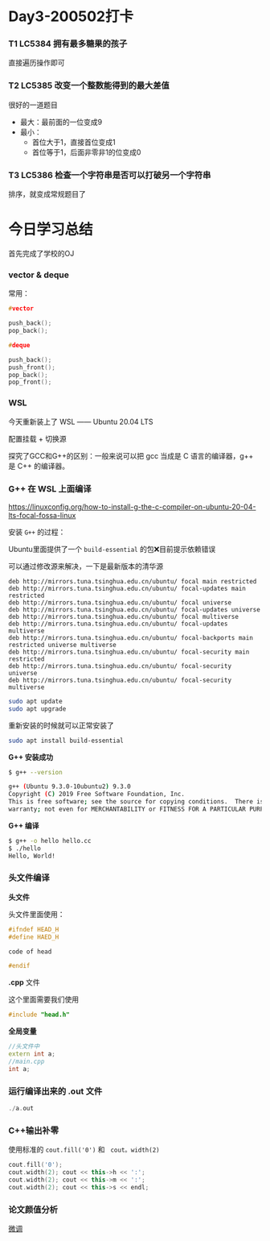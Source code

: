 # Day3-200502打卡

### T1 LC5384 拥有最多糖果的孩子

直接遍历操作即可

### T2 LC5385 改变一个整数能得到的最大差值

很好的一道题目

- 最大：最前面的一位变成9
- 最小：
  - 首位大于1，直接首位变成1
  - 首位等于1，后面非零非1的位变成0

### T3 LC5386 检查一个字符串是否可以打破另一个字符串

排序，就变成常规题目了

# 今日学习总结

首先完成了学校的OJ

### vector & deque

常用：

```cpp
#vector

push_back();
pop_back();
```

```cpp
#deque

push_back();
push_front();
pop_back();
pop_front();
```

### WSL

今天重新装上了 WSL —— Ubuntu 20.04 LTS

配置挂载 + 切换源

探究了GCC和G++的区别：一般来说可以把 gcc 当成是 C 语言的编译器，g++ 是 C++ 的编译器。

### G++ 在 WSL 上面编译

https://linuxconfig.org/how-to-install-g-the-c-compiler-on-ubuntu-20-04-lts-focal-fossa-linux

安装 `G++` 的过程：

Ubuntu里面提供了一个 `build-essential` 的包❌目前提示依赖错误

可以通过修改源来解决，一下是最新版本的清华源

```
deb http://mirrors.tuna.tsinghua.edu.cn/ubuntu/ focal main restricted
deb http://mirrors.tuna.tsinghua.edu.cn/ubuntu/ focal-updates main restricted
deb http://mirrors.tuna.tsinghua.edu.cn/ubuntu/ focal universe
deb http://mirrors.tuna.tsinghua.edu.cn/ubuntu/ focal-updates universe
deb http://mirrors.tuna.tsinghua.edu.cn/ubuntu/ focal multiverse
deb http://mirrors.tuna.tsinghua.edu.cn/ubuntu/ focal-updates multiverse
deb http://mirrors.tuna.tsinghua.edu.cn/ubuntu/ focal-backports main restricted universe multiverse
deb http://mirrors.tuna.tsinghua.edu.cn/ubuntu/ focal-security main restricted
deb http://mirrors.tuna.tsinghua.edu.cn/ubuntu/ focal-security universe
deb http://mirrors.tuna.tsinghua.edu.cn/ubuntu/ focal-security multiverse
```

```bash
sudo apt update
sudo apt upgrade
```

重新安装的时候就可以正常安装了

```bash
sudo apt install build-essential
```

**G++ 安装成功**

```bash
$ g++ --version                                             

g++ (Ubuntu 9.3.0-10ubuntu2) 9.3.0                           
Copyright (C) 2019 Free Software Foundation, Inc.           
This is free software; see the source for copying conditions.  There is NO
warranty; not even for MERCHANTABILITY or FITNESS FOR A PARTICULAR PURPOSE.  
```

**G++ 编译**

```bash
$ g++ -o hello hello.cc 
$ ./hello 
Hello, World!
```

### 头文件编译

**头文件**

头文件里面使用：

```cpp
#ifndef HEAD_H
#define HAED_H

code of head

#endif
```

**.cpp** 文件

这个里面需要我们使用

```cpp
#include "head.h"
```

**全局变量**

```cpp
//头文件中
extern int a;
//main.cpp
int a;
```

### 运行编译出来的 .out 文件

```cpp
./a.out
```

### C++输出补零

使用标准的 `cout.fill('0')` 和 ` cout。width(2)`

```cpp
cout.fill('0');
cout.width(2); cout << this->h << ':';
cout.width(2); cout << this->m << ':';
cout.width(2); cout << this->s << endl;
```

### 论文颜值分析

[微调](https://zhuanlan.zhihu.com/p/35890660)